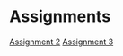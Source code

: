 # Assignments

[Assignment 2](https://github.com/matiasrijo/assignments/blob/master/Assignment_week_2.ipynb)
[Assignment 3](https://github.com/matiasrijo/assignments/blob/master/Assignment_week_4.ipynb)

